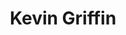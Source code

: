 ---
layout: default
tag: NC
title: Kevin Griffin
image: http://gowithgriffin.org/wp-content/uploads/2015/10/KevinGriffin350x450.jpg
district: 
party: Democrat
seat: Senate
website: http://gowithgriffin.org/
donate: 
---